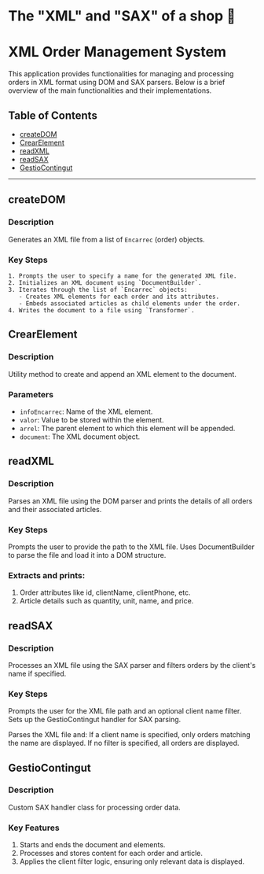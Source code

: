 # The "XML" and "SAX" of a shop 🛒

# XML Order Management System

This application provides functionalities for managing and processing orders in XML format using DOM and SAX parsers. Below is a brief overview of the main functionalities and their implementations.

## Table of Contents

- [createDOM](#createdom)
- [CrearElement](#crearelement)
- [readXML](#readxml)
- [readSAX](#readsax)
- [GestioContingut](#gestiocontingut)

---

## createDOM

### Description
Generates an XML file from a list of `Encarrec` (order) objects.

### Key Steps
````
1. Prompts the user to specify a name for the generated XML file.
2. Initializes an XML document using `DocumentBuilder`.
3. Iterates through the list of `Encarrec` objects:
   - Creates XML elements for each order and its attributes.
   - Embeds associated articles as child elements under the order.
4. Writes the document to a file using `Transformer`.
````

## CrearElement

### Description
Utility method to create and append an XML element to the document.

### Parameters
- `infoEncarrec`: Name of the XML element.
- `valor`: Value to be stored within the element.
- `arrel`: The parent element to which this element will be appended.
- `document`: The XML document object.


## readXML

### Description

Parses an XML file using the DOM parser and prints the details of all orders and their associated articles.

### Key Steps

Prompts the user to provide the path to the XML file.
Uses DocumentBuilder to parse the file and load it into a DOM structure.

### Extracts and prints:
1. Order attributes like id, clientName, clientPhone, etc.
2. Article details such as quantity, unit, name, and price.


## readSAX

### Description
Processes an XML file using the SAX parser and filters orders by the client's name if specified.

### Key Steps

Prompts the user for the XML file path and an optional client name filter.
Sets up the GestioContingut handler for SAX parsing.

Parses the XML file and:
If a client name is specified, only orders matching the name are displayed.
If no filter is specified, all orders are displayed.

## GestioContingut

### Description

Custom SAX handler class for processing order data.

### Key Features

1. Starts and ends the document and elements.
2. Processes and stores content for each order and article.
3. Applies the client filter logic, ensuring only relevant data is displayed.